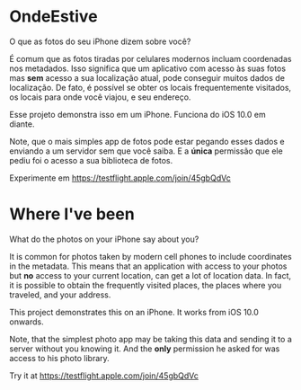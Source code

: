 # OndeEstive
O que as fotos do seu iPhone dizem sobre você?

É comum que as fotos tiradas por celulares modernos incluam coordenadas nos metadados.
Isso significa que um aplicativo com acesso às suas fotos mas **sem** acesso a sua localização atual, 
pode conseguir muitos dados de localização.
De fato, é possível se obter os locais frequentemente visitados, os locais para onde você viajou, e seu endereço.

Esse projeto demonstra isso em um iPhone. Funciona do iOS 10.0 em diante.

Note, que o mais simples app de fotos pode estar pegando esses dados e enviando a um servidor sem que você saiba. 
E a **única** permissão que ele pediu foi o acesso a sua biblioteca de fotos.

Experimente em https://testflight.apple.com/join/45gbQdVc

# Where I've been
What do the photos on your iPhone say about you?

It is common for photos taken by modern cell phones to include coordinates in the metadata.
This means that an application with access to your photos but **no** access to your current location, 
can get a lot of location data.
In fact, it is possible to obtain the frequently visited places, the places where you traveled, and your address.

This project demonstrates this on an iPhone. It works from iOS 10.0 onwards.

Note, that the simplest photo app may be taking this data and sending it to a server without you knowing it. 
And the **only** permission he asked for was access to his photo library.

Try it at https://testflight.apple.com/join/45gbQdVc



